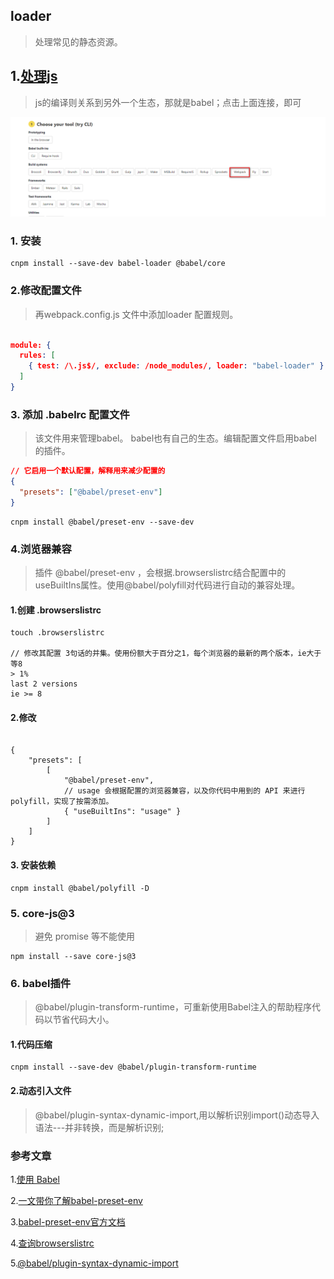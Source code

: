 ## loader 

> 处理常见的静态资源。

##  1.[处理js](https://www.babeljs.cn/setup#installation)
>js的编译则关系到另外一个生态，那就是babel；点击上面连接，即可

![avatar](./webpack_2.png)

### 1. 安装
``` shell
cnpm install --save-dev babel-loader @babel/core
```

### 2.修改配置文件 
> 再webpack.config.js 文件中添加loader 配置规则。
```json 

module: {
  rules: [
    { test: /\.js$/, exclude: /node_modules/, loader: "babel-loader" }
  ]
}

```

### 3. 添加 .babelrc 配置文件

> 该文件用来管理babel。 babel也有自己的生态。编辑配置文件启用babel 的插件。

```json
// 它启用一个默认配置，解释用来减少配置的 
{
  "presets": ["@babel/preset-env"]
}
```

```shell
cnpm install @babel/preset-env --save-dev
```

### 4.浏览器兼容 

> 插件 @babel/preset-env ，会根据.browserslistrc结合配置中的useBuiltIns属性。使用@babel/polyfill对代码进行自动的兼容处理。

#### 1.创建 .browserslistrc

```shell
touch .browserslistrc

// 修改其配置 3句话的并集。使用份额大于百分之1，每个浏览器的最新的两个版本，ie大于等8
> 1%
last 2 versions
ie >= 8
```

#### 2.修改

```.babelrc

{
    "presets": [
        [
            "@babel/preset-env",
            // usage 会根据配置的浏览器兼容，以及你代码中用到的 API 来进行 polyfill，实现了按需添加。
            { "useBuiltIns": "usage" }
        ]
    ]
}
```

#### 3. 安装依赖

```shell
cnpm install @babel/polyfill -D

```



### 5. core-js@3

> 避免 promise 等不能使用

```shell
npm install --save core-js@3
```

### 6. babel插件 
>@babel/plugin-transform-runtime，可重新使用Babel注入的帮助程序代码以节省代码大小。

#### 1.代码压缩
```shell
cnpm install --save-dev @babel/plugin-transform-runtime
```
#### 2.动态引入文件
> @babel/plugin-syntax-dynamic-import,用以解析识别import()动态导入语法---并非转换，而是解析识别;

### 参考文章
1.[使用 Babel](https://www.babeljs.cn/setup#installation)

2.[一文带你了解babel-preset-env](https://www.jianshu.com/p/000c2670672b)

3.[babel-preset-env官方文档](https://www.babeljs.cn/docs/babel-preset-env)

4.[查询browserslistrc](https://browserl.ist/)

5.[@babel/plugin-syntax-dynamic-import](https://webpack.docschina.org/guides/code-splitting/#%E5%8A%A8%E6%80%81%E5%AF%BC%E5%85%A5-dynamic-imports-)
